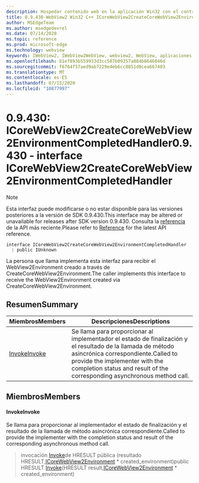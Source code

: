 ```yaml
---
description: Hospedar contenido web en la aplicación Win32 con el control Microsoft Edge WebView2
title: 0.9.430-WebView2 Win32 C++ ICoreWebView2CreateCoreWebView2EnvironmentCompletedHandler
author: MSEdgeTeam
ms.author: msedgedevrel
ms.date: 07/14/2020
ms.topic: reference
ms.prod: microsoft-edge
ms.technology: webview
keywords: IWebView2, IWebView2WebView, webview2, WebView, aplicaciones Win32, Win32, Edge, ICoreWebView2, ICoreWebView2Host, control de explorador, HTML Edge
ms.openlocfilehash: b1ef893b559933d3cc507b09257a884b8646046d
ms.sourcegitcommit: f6764f57aed9ab7229e4eb6cc8851d0cea667403
ms.translationtype: MT
ms.contentlocale: es-ES
ms.lasthandoff: 07/15/2020
ms.locfileid: "10877997"
---
```

# <span data-ttu-id="e3f3f-104">0.9.430: ICoreWebView2CreateCoreWebView2EnvironmentCompletedHandler</span><span class="sxs-lookup"><span data-stu-id="e3f3f-104">0.9.430 - interface ICoreWebView2CreateCoreWebView2EnvironmentCompletedHandler</span></span> 

> [!NOTE]
> <span data-ttu-id="e3f3f-105">Esta interfaz puede modificarse o no estar disponible para las versiones posteriores a la versión de SDK 0.9.430.</span><span class="sxs-lookup"><span data-stu-id="e3f3f-105">This interface may be altered or unavailable for releases after SDK version 0.9.430.</span></span> <span data-ttu-id="e3f3f-106">Consulta la [referencia](../../../webview2-api-reference.md) de la API más reciente.</span><span class="sxs-lookup"><span data-stu-id="e3f3f-106">Please refer to [Reference](../../../webview2-api-reference.md) for the latest API reference.</span></span>

```
interface ICoreWebView2CreateCoreWebView2EnvironmentCompletedHandler
  : public IUnknown
```

<span data-ttu-id="e3f3f-107">La persona que llama implementa esta interfaz para recibir el WebView2Environment creado a través de CreateCoreWebView2Environment.</span><span class="sxs-lookup"><span data-stu-id="e3f3f-107">The caller implements this interface to receive the WebView2Environment created via CreateCoreWebView2Environment.</span></span>

## <span data-ttu-id="e3f3f-108">Resumen</span><span class="sxs-lookup"><span data-stu-id="e3f3f-108">Summary</span></span>

 <span data-ttu-id="e3f3f-109">Miembros</span><span class="sxs-lookup"><span data-stu-id="e3f3f-109">Members</span></span>                        | <span data-ttu-id="e3f3f-110">Descripciones</span><span class="sxs-lookup"><span data-stu-id="e3f3f-110">Descriptions</span></span>
--------------------------------|---------------------------------------------
[<span data-ttu-id="e3f3f-111">Invoke</span><span class="sxs-lookup"><span data-stu-id="e3f3f-111">Invoke</span></span>](#invoke) | <span data-ttu-id="e3f3f-112">Se llama para proporcionar al implementador el estado de finalización y el resultado de la llamada de método asincrónica correspondiente.</span><span class="sxs-lookup"><span data-stu-id="e3f3f-112">Called to provide the implementer with the completion status and result of the corresponding asynchronous method call.</span></span>

## <span data-ttu-id="e3f3f-113">Miembros</span><span class="sxs-lookup"><span data-stu-id="e3f3f-113">Members</span></span>

#### <span data-ttu-id="e3f3f-114">Invoke</span><span class="sxs-lookup"><span data-stu-id="e3f3f-114">Invoke</span></span> 

<span data-ttu-id="e3f3f-115">Se llama para proporcionar al implementador el estado de finalización y el resultado de la llamada de método asincrónica correspondiente.</span><span class="sxs-lookup"><span data-stu-id="e3f3f-115">Called to provide the implementer with the completion status and result of the corresponding asynchronous method call.</span></span>

> <span data-ttu-id="e3f3f-116">invocación [Invoke](#invoke)de HRESULT pública (resultado HRESULT,[ICoreWebView2Environment](ICoreWebView2Environment.md) \* created_environment)</span><span class="sxs-lookup"><span data-stu-id="e3f3f-116">public HRESULT [Invoke](#invoke)(HRESULT result,[ICoreWebView2Environment](ICoreWebView2Environment.md) \* created_environment)</span></span>

